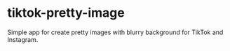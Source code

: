 # tiktok-pretty-image
Simple app for create pretty images with blurry background for TikTok and Instagram.

